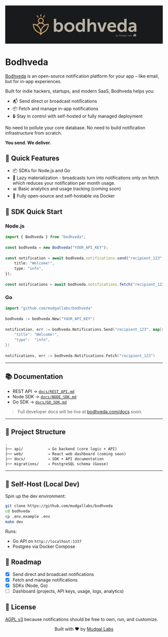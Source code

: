<p align="center">
  <img src="./.github/screenshots/banner.png" alt="Bodhveda banner" />
</p>

# Bodhveda

[Bodhveda](https://bodhveda.com) is an open-source notification platform for your app – like email, but for in-app experiences.

Built for indie hackers, startups, and modern SaaS, Bodhveda helps you:

-   📬 Send direct or broadcast notifications
-   📦 Fetch and manage in-app notifications
-   🔒 Stay in control with self-hosted or fully managed deployment

No need to pollute your core database. No need to build notification infrastructure from scratch.

**You send. We deliver.**

## 🚀 Quick Features

-   📦 SDKs for Node.js and Go
-   🧠 Lazy materialization - broadcasts turn into notifications only on fetch which reduces your notification per month usage.
-   📊 Basic analytics and usage tracking (coming soon)
-   🧱 Fully open-source and self-hostable via Docker

## 🧪 SDK Quick Start

### Node.js

```ts
import { Bodhveda } from "bodhveda";

const bodhveda = new Bodhveda("YOUR_API_KEY");

const notification = await bodhveda.notifications.send("recipient_123", {
    title: "Welcome!",
    type: "info",
});

const notifications = await bodhveda.notifications.fetch("recipient_123");
```

### Go

```go
import "github.com/mudgallabs/bodhveda"

bodhveda := bodhveda.New("YOUR_API_KEY")

notification, err := bodhveda.Notifications.Send("recipient_123", map[string]interface{}{
    "title": "Welcome!",
    "type":  "info",
})

notifications, err := bodhveda.Notifications.Fetch("recipient_123")
```

---

## 📚 Documentation

-   REST API → [`docs/REST_API.md`](docs/REST_API.md)
-   Node SDK → [`docs/NODE_SDK.md`](docs/NODE_SDK.md)
-   Go SDK → [`docs/GO_SDK.md`](docs/GO_SDK.md)

> Full developer docs will be live at [bodhveda.com/docs](https://bodhveda.com/docs) soon.

---

## 🧱 Project Structure

```
.
├── api/           → Go backend (core logic + API)
├── web/           → React web dashboard (coming soon)
├── docs/          → SDK + API documentation
├── migrations/    → PostgreSQL schema (Goose)
```

---

## 🐳 Self-Host (Local Dev)

Spin up the dev environment:

```bash
git clone https://github.com/mudgallabs/bodhveda
cd bodhveda
cp .env.example .env
make dev
```

Runs:

-   Go API on `http://localhost:1337`
-   Postgres via Docker Compose

## 🚣️ Roadmap

-   [x] Send direct and broadcast notifications
-   [x] Fetch and manage notifications
-   [x] SDKs (Node, Go)
-   [ ] Dashboard (projects, API keys, usage, logs, analytics)

## 📜 License

[AGPL v3](LICENSE) because notifications should be free to own, run, and customize.

<p align="center">
  Built with ❤️ by <a href="https://mudgallabs.com" target="_blank">Mudgal Labs</a>
</p>
